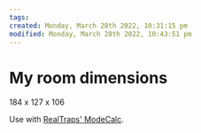 ```yaml
---
tags: 
created: Monday, March 28th 2022, 10:31:15 pm
modified: Monday, March 28th 2022, 10:43:51 pm
---
```


# My room dimensions
184 x 127  x 106

Use with [RealTraps' ModeCalc](http://realtraps.com/modecalc.htm).